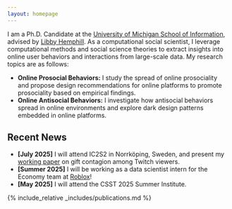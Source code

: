 ```yaml
---
layout: homepage
---
```


I am a Ph.D. Candidate at the <a href="https://www.si.umich.edu/">University of Michigan School of Information</a>, advised by <a href="https://www.libbyh.com/">Libby Hemphill</a>. As a computational social scientist, I leverage computational methods and social science theories to extract insights into online user behaviors and interactions from large-scale data. My research topics are as follows:

- **Online Prosocial Behaviors:** I study the spread of online prosociality and propose design recommendations for online platforms to promote prosociality based on empirical findings.
- **Online Antisocial Behaviors:** I investigate how antisocial behaviors spread in online environments and explore dark design patterns embedded in online platforms.

## Recent News

- **[July 2025]** I will attend IC2S2 in Norrköping, Sweden, and present my <a href="https://arxiv.org/abs/2501.09235">working paper</a> on gift contagion among Twitch viewers.
- **[Summer 2025]** I will be working as a data scientist intern for the Economy team at <a href="https://corp.roblox.com/">Roblox</a>!
- **[May 2025]** I will attend the CSST 2025 Summer Institute.

{% include_relative _includes/publications.md %}
